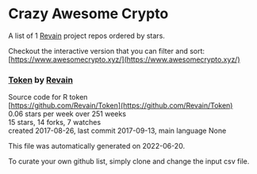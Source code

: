 # Crazy Awesome Crypto
A list of 1 [Revain](https://github.com/Revain) project repos ordered by stars.  

Checkout the interactive version that you can filter and sort: 
[https://www.awesomecrypto.xyz/](https://www.awesomecrypto.xyz/)  


### [Token](https://github.com/Revain/Token) by [Revain](https://github.com/Revain)  
Source code for R token  
[https://github.com/Revain/Token](https://github.com/Revain/Token)  
0.06 stars per week over 251 weeks  
15 stars, 14 forks, 7 watches  
created 2017-08-26, last commit 2017-09-13, main language None  


This file was automatically generated on 2022-06-20.  

To curate your own github list, simply clone and change the input csv file.  